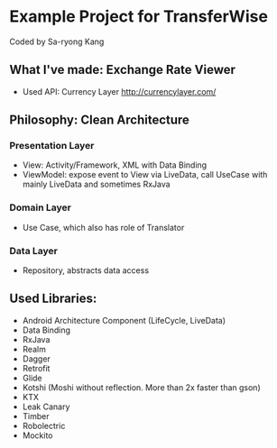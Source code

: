 # Example Project for TransferWise
Coded by Sa-ryong Kang

## What I've made: Exchange Rate Viewer

- Used API: Currency Layer
http://currencylayer.com/

## Philosophy: Clean Architecture

### Presentation Layer
- View: Activity/Framework, XML with Data Binding
- ViewModel: expose event to View via LiveData, call UseCase with mainly LiveData and sometimes RxJava

### Domain Layer
- Use Case, which also has role of Translator

### Data Layer
- Repository, abstracts data access

## Used Libraries:
- Android Architecture Component (LifeCycle, LiveData)
- Data Binding
- RxJava
- Realm
- Dagger
- Retrofit
- Glide
- Kotshi (Moshi without reflection. More than 2x faster than gson)
- KTX
- Leak Canary
- Timber
- Robolectric
- Mockito



    